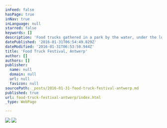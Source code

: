```yaml
---
inFeed: false
hasPage: true
inNav: true
inLanguage: null
starred: false
keywords: []
description: 'Food trucks gathered in a park by the water, under the looming castle'
datePublished: '2016-01-31T06:54:49.829Z'
dateModified: '2016-01-31T06:53:50.944Z'
title: 'Food Truck Festival, Antwerp'
author: []
authors: []
publisher:
  name: null
  domain: null
  url: null
  favicon: null
sourcePath: _posts/2016-01-31-food-truck-festival-antwerp.md
published: true
url: food-truck-festival-antwerp/index.html
_type: WebPage

---
```

![](https://the-grid-user-content.s3-us-west-2.amazonaws.com/96d0898b-0e83-48b3-818c-2bf27d47f6e0.JPG)
![](https://the-grid-user-content.s3-us-west-2.amazonaws.com/5e1c97f5-09bd-4b3e-bbec-d0ca4c6381d4.JPG)